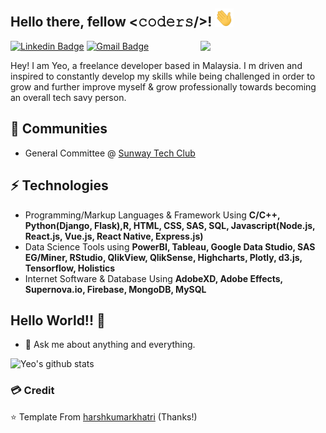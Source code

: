 <h2> Hello there, fellow <𝚌𝚘𝚍𝚎𝚛𝚜/>! <img src="https://raw.githubusercontent.com/ABSphreak/ABSphreak/master/gifs/Hi.gif" width="30px"></h2>

<img align='right' src='https://user-images.githubusercontent.com/5713670/87202985-820dcb80-c2b6-11ea-9f56-7ec461c497c3.gif' width='200"'>

[![Linkedin Badge](https://img.shields.io/badge/-yeoyeewen-blue?style=flat-square&logo=Linkedin&logoColor=white&link=https://www.linkedin.com/in/yeo-yee-wen-soyabean-39a074189/)](https://www.linkedin.com/in/yeo-yee-wen-soyabean-39a074189/) 
[![Gmail Badge](https://img.shields.io/badge/-yeoyeewen@gmail.com-c14438?style=flat-square&logo=Gmail&logoColor=white&link=mailto:yeoyeewen@gmail.com)](mailto:yeoyeewen@gmail.com)

Hey! I am Yeo, a freelance developer based in Malaysia. I m driven and inspired to constantly develop my skills while being challenged in order to grow and further improve myself & grow professionally towards becoming an overall tech savy person. 
## 👯 Communities
* General Committee @ [Sunway Tech Club](https://github.com/sunwaytechclub)
## ⚡ Technologies
- Programming/Markup Languages & Framework Using **C/C++, Python(Django, Flask),R, HTML, CSS, SAS, SQL, Javascript(Node.js, React.js, Vue.js, React Native, Express.js)**
- Data Science Tools using **PowerBI, Tableau, Google Data Studio, SAS EG/Miner, RStudio, QlikView, QlikSense, Highcharts, Plotly, d3.js, Tensorflow, Holistics**
- Internet Software & Database Using **AdobeXD, Adobe Effects, Supernova.io, Firebase, MongoDB, MySQL**
## Hello World!! 🤔
- 💬 Ask me about anything and everything.

![Yeo's github stats](https://github-readme-stats.vercel.app/api?username=SoyarBeanery&hide=["issues"]&show_icons=true)

### 💳 Credit
⭐️ Template From [harshkumarkhatri](https://github.com/harshkumarkhatri) (Thanks!)




